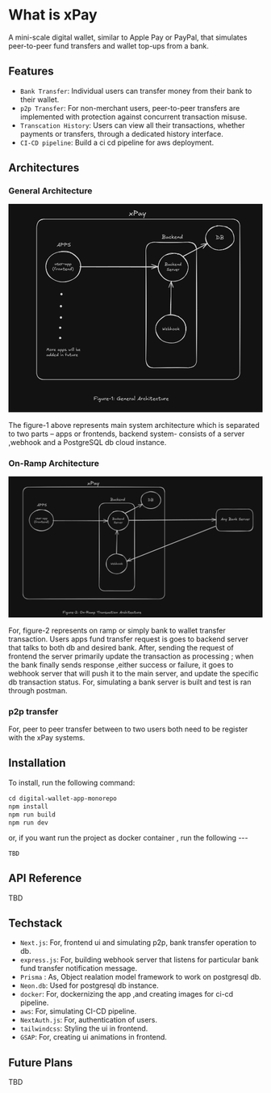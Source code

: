 # What is xPay

A mini-scale digital wallet, similar to Apple Pay or PayPal, that simulates peer-to-peer fund transfers and wallet top-ups from a bank.

## Features

- `Bank Transfer`: Individual users can transfer money from their bank to their wallet.
- `p2p Transfer`: For non-merchant users, peer-to-peer transfers are implemented with protection against concurrent transaction misuse.
- `Transcation History`: Users can view all their transactions, whether payments or transfers, through a dedicated history interface.
- `CI-CD pipeline`: Build a ci cd pipeline for aws deployment.


## Architectures 


### General Architecture
![On-Ramp](./apps/docs/images/general.png)

The figure-1 above represents main system architecture which is separated to two parts – apps or frontends, backend system- consists of a server ,webhook and a PostgreSQL db cloud instance.

### On-Ramp Architecture
![On-Ramp](./apps/docs/images/onramp.png)

For, figure-2 represents on ramp or simply bank to wallet transfer transaction. Users apps fund transfer request is goes to backend server that talks to both db and desired bank. After, sending the request of frontend the server primarily update the transaction as processing ; when the bank finally sends response ,either success or failure,  it goes to webhook server that will push it to the main server, and update the specific db transaction status. For, simulating a bank server is built and test is ran through postman.

### p2p transfer

For, peer to peer transfer between to two users both need to be register with the xPay systems.



## Installation 

To install, run the following command:

```
cd digital-wallet-app-monorepo
npm install
npm run build
npm run dev
```

or, if you want run the project as docker container , run the following ---

```
TBD
```

## API Reference

TBD

## Techstack

- `Next.js`: For, frontend ui and simulating p2p, bank transfer operation to db.
- `express.js`: For, building webhook server that listens for particular bank fund transfer notification message.
- `Prisma` : As, Object realation model framework to work on postgresql db.
- `Neon.db`: Used for postgresql db instance.
- `docker`: For, dockernizing the app ,and creating images for ci-cd pipeline.
- `aws`: For, simulating CI-CD pipeline.
- `NextAuth.js`: For, authentication of users.
- `tailwindcss`: Styling the ui in frontend.
- `GSAP`: For, creating ui animations in frontend.


## Future Plans

TBD

